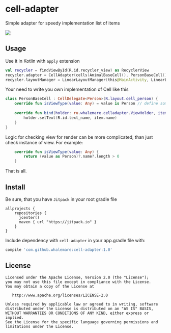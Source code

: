 # cell-adapter
Simple adapter for speedy implementation list of items

[![](https://jitpack.io/v/whalemare/cell-adapter.svg)](https://jitpack.io/#whalemare/cell-adapter)

Usage
-----

Use it in Kotlin with `apply` extension

```kotlin
val recycler = findViewById(R.id.recycler_view) as RecyclerView
recycler.adapter = CellAdapter(cells(AnimalBaseCell(), PersonBaseCell()), items)
recycler.layoutManager = LinearLayoutManager(this@MainActivity, LinearLayoutManager.VERTICAL, false)
```

Your need to write you own implementation of Cell like this
```kotlin
class PersonBaseCell : CellDelegate<Person>(R.layout.cell_person) {
    override fun isViewType(value: Any) = value is Person // define some logic for indeterminate that it is your view for render
    
    override fun bind(holder: ru.whalemare.celladapter.ViewHolder, item: Person) {
        holder.setText(R.id.text_name, item.name)
    }
}
```

Logic for checking view for render can be more complicated, than just check instance of view. 
For example:
```kotlin
    override fun isViewType(value: Any) {
        return (value as Person)?.name?.length > 0
    }
```

That is all.

Install
-------

Be sure, that you have `Jitpack` in your root gradle file

```
allprojects {
    repositories {
      jcenter()
      maven { url "https://jitpack.io" }
    }
}
```

Include dependency with `cell-adapter` in your app.gradle file with:

```groovy
compile 'com.github.whalemare:cell-adapter:1.0'
```


License
-------

    Licensed under the Apache License, Version 2.0 (the "License");
    you may not use this file except in compliance with the License.
    You may obtain a copy of the License at

       http://www.apache.org/licenses/LICENSE-2.0

    Unless required by applicable law or agreed to in writing, software
    distributed under the License is distributed on an "AS IS" BASIS,
    WITHOUT WARRANTIES OR CONDITIONS OF ANY KIND, either express or implied.
    See the License for the specific language governing permissions and
    limitations under the License.
